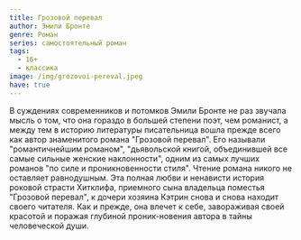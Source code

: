 ```yaml
---
title: Грозовой перевал
author: Эмили Бронте
genre: Роман
series: самостоятельный роман
tags:
  - 16+
  - классика
image: /img/grozovoi-pereval.jpeg
have: true
---
```

В суждениях современников и потомков Эмили Бронте не раз звучала мысль о том, что она гораздо в большей степени поэт, чем романист, а между тем в историю литературы писательница вошла прежде всего как автор знаменитого романа "Грозовой перевал". Его называли "романтичнейшим романом", "дьявольской книгой, объединившей все самые сильные женские наклонности", одним из самых лучших романов "по силе и проникновенности стиля". Чтение романа никого не оставляет равнодушным. Эта полная любви и ненависти история роковой страсти Хитклифа, приемного сына владельца поместья "Грозовой перевал", к дочери хозяина Кэтрин снова и снова находит своего читателя. Как и прежде, она влечет к себе, завораживая своей красотой и поражая глубиной проник-новения автора в тайны человеческой души.